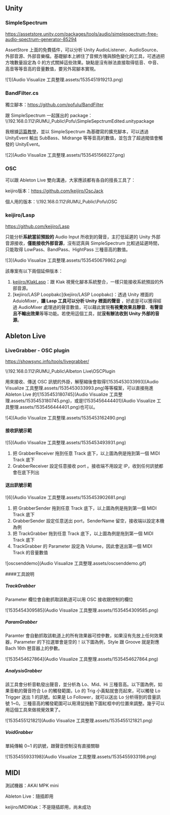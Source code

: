 ## Unity

### SimpleSpectrum

https://assetstore.unity.com/packages/tools/audio/simplespectrum-free-audio-spectrum-generator-85294

AssetStore 上面的免費插件，可以分析 Unity AudioListener、AudioSource、外部音源、外部音樂檔。基礎腳本上綁住了音頻方塊與顏色變化的工具，可透過把方塊數量設定為 0 的方式關掉這些效果。缺點是沒有辦法直接取得低音、中音、高音等等音高的音量數值，要另外寫腳本實現。

![1](Audio Visualize 工具整理.assets/1535451919213.png)



### BandFilter.cs

獨立腳本：https://github.com/pofulu/BandFilter

跟 SimpleSpectrum 一起匯出的 package：\\\192.168.0.112\RUMU_Public\Pofu\SimpleSepctrumEdited.unitypackage

我根據[這篇教學](https://www.youtube.com/watch?v=mHk3ZiKNH48&t=321s)，並以 SimpleSpectrum 為基礎寫的擴充腳本，可以透過 UnityEvent 輸出 SubBass、Midrange 等等音高的數值，並包含了超過閥值會觸發的 UnityEvent。

![2](Audio Visualize 工具整理.assets/1535451568227.png)



### OSC

可以跟 Ableton Live 雙向溝通，大家應該都有各自的擅長工具了：

keijiro版本：https://github.com/keijiro/OscJack

個人用的版本：\\\192.168.0.112\RUMU_Public\Pofu\OSC



### keijiro/Lasp

https://github.com/keijiro/Lasp

只能分析**系統當前預設的** Audio Input 所收到的聲音，主打低延遲的 Unity 外部音源接收，**僅能接收外部音源**，沒有認真與 SimpleSpectrum 比較過延遲時間，只能取得 LowPass、BandPass、HightPass 三種音高的數值。

![3](Audio Visualize 工具整理.assets/1535450679862.png)

該專案有以下兩個延伸版本：

1. [keijiro/KlakLasp](keijiro/KlakLasp)：跟 Klak 視覺化腳本系統整合，一樣只能接收系統預設的外部音源。
2. [kejiiro/LASP Loopbakc](kejiiro/LASP Loopbakc)：透過 Unity 裡面的 AduioMixer，**讓 Lasp 工具可以分析 Unity 裡面的聲音** ，好處是可以獲得經過 AudioMixer 處理過的聲音數值，可以藉此實現**有視覺效果且靜音**、**有聲音且不輸出效果**等等功能。若使用這個工具，就**沒有辦法收到 Unity 外部的音源**。



## Ableton Live

### LiveGrabber - OSC plugin

https://showsync.info/tools/livegrabber/

\\\192.168.0.112\RUMU_Public\Albeton Live\OSCPlugin

用來接收、傳送 OSC 訊號的外掛，解壓縮後會取得![1535453033993](Audio Visualize 工具整理.assets/1535453033993.png)等等檔案，可以直接拖進 Ableton Live 的![1535453180745](Audio Visualize 工具整理.assets/1535453180745.png)，或是![1535456444401](Audio Visualize 工具整理.assets/1535456444401.png)也可以。

![4](Audio Visualize 工具整理.assets/1535453162490.png)



#### 接收訊號示範

![5](Audio Visualize 工具整理.assets/1535453493931.png)

1. 把 GrabberReceiver 拖到任意 Track 底下，以上圖為例是拖到第一個 MIDI Track 底下
2. GrabberReceiver 設定任意接收 port 。接收端不用設定 IP，收到任何訊號都會在底下列出



#### 送出訊號示範

![6](Audio Visualize 工具整理.assets/1535453902681.png)

1. 把 GrabberSender 拖到任意 Track 底下，以上圖為例是拖到第一個 MIDI Track 底下
2. GrabberSender  設定任意送出 port，SenderName 留空，接收端以設定本機為例
3. 把 TrackGrabber 拖到任意 Track 底下，以上圖為例是拖到第一個 MIDI Track 底下
4. TrackGrabber 的 Parameter 設定為 Volume，因此會送出第一個 MIDI Track 的音量數值

![oscsenddemo](Audio Visualize 工具整理.assets/oscsenddemo.gif)



####工具說明

##### TrackGrabber

Parameter 欄位會自動抓取該軌道可以用 OSC 接收跟控制的欄位

![1535454309585](Audio Visualize 工具整理.assets/1535454309585.png)



##### ParamGrabber

Paramter 會自動抓取該軌道上的所有效果器可控參數，如果沒有先放上任何效果器，Parameter 的下拉選單會是空的！以下圖為例，Style 跟 Groove 就是對應 Bach 16th 琶音器上的參數。

![1535454627864](Audio Visualize 工具整理.assets/1535454627864.png)



##### AnalysisGrabber

該工具會分析音軌發出聲音，並分析為 Lo、Mid、Hi 三種音高。以下圖為例，如果音軌的聲音符合 Lo 的觸發範圍，Lo 的 Trig 小黃點就會亮起來，可以觸發 Lo Trigger 送出 1 的訊號。如果是 Lo Follower，就可以送出 Lo 分析得到的音量訊號 1~0。三種音高的觸發範圍可以用滑鼠拖動下圖紅框中的位置來調整。幾乎可以用這個工具來做視覺效果了。

![1535455121821](Audio Visualize 工具整理.assets/1535455121821.png)



##### VoidGrabber

單純傳輸 0~1 的訊號，跟聲音控制沒有直接關聯

![1535455933198](Audio Visualize 工具整理.assets/1535455933198.png)



## MIDI

測試機器：AKAI MPK mini

Ableton Live：隨插即用

keijiro/MIDIKlak：不是隨插即用，尚未成功